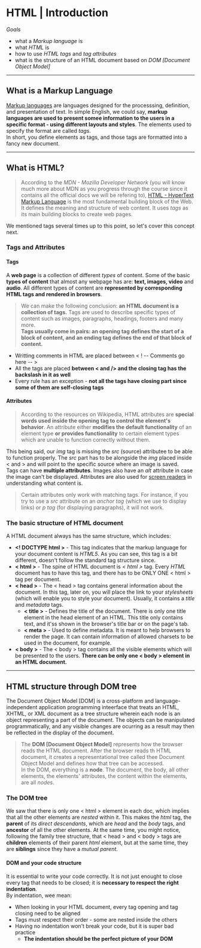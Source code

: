 # HTML | Introduction  
*Goals*  
* what a *Markup language* is  
* what *HTML* is  
* how to use *HTML tags* and *tag attributes*  
* what is the structure of an HTML document based on *DOM [Document Object Model]*  
  
---  
    
## What is a Markup Language  
[Markup languages](https://en.wikipedia.org/wiki/Markup_language) are languages designed for the processsing, definition, and presentation of text.
In simple English, we could say, **markup languages are used to present somee information to the users in a specific format -
 using different layouts and styles**. The elements used to specify the format are called *tags*.  
 In short,  you define elements as tags, and those tags are formatted into a fancy new document.  
  
---  
  

## What is HTML?  
> According to the *MDN - Mozilla Developer Network* (you will know much more about MDN as you progress through the course since it contains all the official docs we will be refering to),
[HTML - HyperText Markup Language](https://developer.mozilla.org/en-US/docs/Web/HTML) is the most fundamental building block of the Web. 
It defines the meaning and structure of web content. 
It uses *tags* as its main building blocks to create web pages.  
  
  
We mentioned tags several times up to this point, so let's cover this concept next.  
  
### Tags and Attributes  
#### Tags  
A **web page** is a collection of different *types* of content. Some of the basic **types of content** that almost any webpage has are:
**text, images, video** and **audio**. All different types of content are **represented by corresponding HTML tags and rendered in browsers**.  
> We can make the following conclusion: **an HTML document is a collection of tags.**
Tags are used to describe specific types of content such as images, paragraphs, headings, footers and many more.  
> **Tags usually come in pairs: an opening tag defines the start of a block of content, and an ending tag defines the end of that block of content.**  
  
* Writting comments in HTML are placed between < ! --  Comments go here -- >  
* All the tags are placed **between < and /> and the closing tag has the backslash in it as well**  
* Every rule has an exception - **not all the tags have closing part since some of them are self-closing tags**
  
#### Attributes  
> According to the resources on Wikipedia, HTML attributes are **special words used inside the opening tag to control the element's behavior**. 
An attribute either **modifies the default functionality** of an element type **or provides functionality** to certain element types which are unable to function correctly without them.  
  
  
This being said, our *img* tag is missing the *src* (source) attributee to be able to function properly.
The *src* part has to be alongside the *img* placed inside < and > and will point to the specific source where an image is saved.  
Tags can have **multiple attributes**. Images also have an *alt* attribute in case the image can't be displayed. 
Attributes are also used for [screen readers](https://en.wikipedia.org/wiki/Screen_reader) in understanding what content is.  
  
> Certain attributes only work with matching tags. For instance, if you try to use a *src* attribute on an *anchor tag* (which we use to display links) or *p tag* (for displaying paragraphs), it will not work.  
  
### The basic structure of HTML document  
A HTML document always has the same structure, which includes:  
* **<! DOCTYPE html >** - This tag indicates that the markup language for your document content is *HTML5*. As you can see, this tag is a bit different, doesn't follow the standard tag structure since.  
* **< html >** - The spine of HTML document is *< html >* tag. Every *HTML* document has to have this tag, and there has to be ONLY ONE < html > tag per document.  
* **< head >** - The < head > tag contains general information about the document. In this tag, later on, you will place the link to your *stylesheets* (which will enable you to style your document). 
Usually, it contains a *title* and *metadata* tags.  
  * **< title >** - Defines the title of the document. There is only one title element in the head element of an HTML. This title only contains text, and it'ss shown in the browser's title bar or on the page's tab.  
  * **< meta >** - Used to define metadata. It is meant to help browsers to render the page. It can contain information of allowed charsets to be used in the document, for example.  
* **< body >** - The < body > tag contains all the visible elements which will be presented to the users. **There can be only one < body > element in an HTML document.**  
  
---  
  
## HTML structure through DOM tree  
The Document Object Model [DOM] is a cross-platform and language-independent application programming inteerface that treats an HTML, XHTML, or XML document as a tree structure wherein each node is an object representing a part of the document. 
The objects can be manipulated programmatically, and any visible changes are ocurring as a result may then be reflected in the display of the document.  
  
> The **DOM [Document Object Model]** represents how the browser reads the HTML document. After the browser reads th HTML document, it creates a representational tree called thee Document Object Model and defines how that tree can be accessed.  
> In the DOM, everything is a **node**. The document, the body, all other elements, the elements' attributes, the content within the elements, are all *nodes*.  
  
### The DOM tree  
  
We saw that there is only one < html > element in each doc, which implies that all the other elements are *nested* within it. 
This makes the *html* tag, the **parent** of its *direct descendants*, which are *head* and the *body* tags, and **ancestor** of all the other elements. 
At the same time, you might notice, following the family tree structure, that < head > and < body > tags are **children** elements of their parent *html* element, but at the same time, 
they are **siblings** since they have a *mutual parent*.   
  
#### DOM and your code structure  
  
It is essential to write your code correctly. It is not just enought to close every tag that needs to be closed; it is **necessary to respect the right indentation**.  
By indentation, wee mean:  
* When looking in your HTML document, every tag opening and tag closing need to be aligned  
* Tags must respect their order - some are nested inside the others  
* Having no indentation won't break your code, but it is super bad practice  
  * **The indentation should be the perfect picture of your DOM**  


